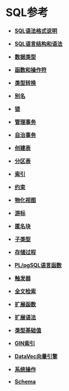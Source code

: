 # SQL参考<a name="ZH-CN_TOPIC_0289900204"></a>


-   **[SQL语法格式说明](SQL语法格式说明.md)**

-   **[SQL语言结构和语法](SQL语言结构和语法.md)**   

-   **[数据类型](数据类型.md)**


-   **[函数和操作符](函数和操作符.md)**

-   **[类型转换](类型转换.md)**

-   **[别名](别名.md)**

-   **[锁](锁.md)**

-   **[管理事务](管理事务.md)**

-   **[自治事务](自治事务.md)**

-   **[创建表](创建表.md)**

-   **[分区表](分区表.md)**

-   **[索引](索引.md)**

-   **[约束](约束.md)**

-   **[物化视图](物化视图.md)**

-   **[游标](游标.md)**

-   **[匿名块](匿名块.md)**

-   **[子类型](子类型.md)**

-   **[存储过程](存储过程.md)**

-   **[PL/pgSQL语言函数](PL-pgSQL语言函数.md)**

-   **[触发器](触发器.md)**

-   **[全文检索](全文检索.md)**

-   **[扩展函数](扩展函数.md)**

-   **[扩展语法](扩展语法.md)**

-   **[类型基础值](INSERT_RIGHT_REF_DEFAULT_VALUE.md)**

-   **[GIN索引](GIN索引.md)**

-   **[DataVec向量引擎](DataVec向量引擎.md)**

-   **[系统操作](系统操作.md)**

-   **[Schema](Schema01.md)** 




